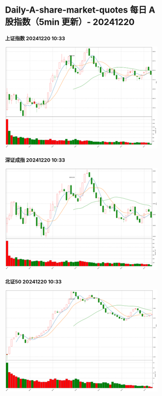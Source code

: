 
# Daily-A-share-market-quotes 每日 A 股指数（5min 更新）- 20241220

### 上证指数 20241220 10:33
![](./fig/2024/12/20241220-sh000001.png)

### 深证成指 20241220 10:33
![](./fig/2024/12/20241220-sz399001.png)

### 北证50 20241220 10:33
![](./fig/2024/12/20241220-bj899050.png)
